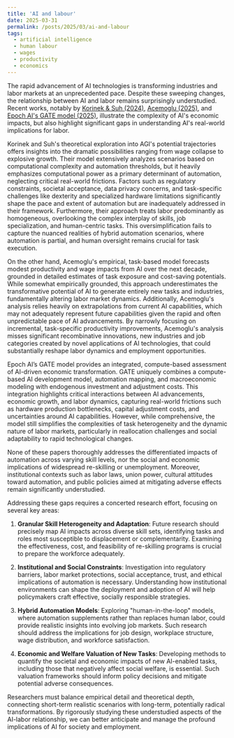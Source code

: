 ```yaml
---
title: 'AI and labour'
date: 2025-03-31
permalink: /posts/2025/03/ai-and-labour
tags:
  - artificial intelligence 
  - human labour 
  - wages
  - productivity
  - economics 
---
```


The rapid advancement of AI technologies is transforming industries and labor markets at an unprecedented pace. Despite these sweeping changes, the relationship between AI and labor remains surprisingly understudied. Recent works, notably by <a href="https://www.nber.org/papers/w32255"><u>Korinek & Suh (2024)</u></a>, <a href="https://www.nber.org/papers/w32487"><u>Acemoglu (2025)</u></a>, and <a href="https://arxiv.org/html/2503.04941v2"><u>Epoch AI's GATE model (2025)</u></a>, illustrate the complexity of AI's economic impacts, but also highlight significant gaps in understanding AI's real-world implications for labor.

Korinek and Suh's theoretical exploration into AGI's potential trajectories offers insights into the dramatic possibilities ranging from wage collapse to explosive growth. Their model extensively analyzes scenarios based on computational complexity and automation thresholds, but it heavily emphasizes computational power as a primary determinant of automation, neglecting critical real-world frictions. Factors such as regulatory constraints, societal acceptance, data privacy concerns, and task-specific challenges like dexterity and specialized hardware limitations significantly shape the pace and extent of automation but are inadequately addressed in their framework. Furthermore, their approach treats labor predominantly as homogeneous, overlooking the complex interplay of skills, job specialization, and human-centric tasks. This oversimplification fails to capture the nuanced realities of hybrid automation scenarios, where automation is partial, and human oversight remains crucial for task execution.

On the other hand, Acemoglu's empirical, task-based model forecasts modest productivity and wage impacts from AI over the next decade, grounded in detailed estimates of task exposure and cost-saving potentials. While somewhat empirically grounded, this approach underestimates the transformative potential of AI to generate entirely new tasks and industries, fundamentally altering labor market dynamics.  Additionally, Acemoglu's analysis relies heavily on extrapolations from current AI capabilities, which may not adequately represent future capabilities given the rapid and often unpredictable pace of AI advancements. By narrowly focusing on incremental, task-specific productivity improvements, Acemoglu's analysis misses significant recombinative innovations, new industries and job categories created by novel applications of AI technologies, that could substantially reshape labor dynamics and employment opportunities.

Epoch AI’s GATE model provides an integrated, compute-based assessment of AI-driven economic transformation. GATE uniquely combines a compute-based AI development model, automation mapping, and macroeconomic modeling with endogenous investment and adjustment costs. This integration highlights critical interactions between AI advancements, economic growth, and labor dynamics, capturing real-world frictions such as hardware production bottlenecks, capital adjustment costs, and uncertainties around AI capabilities. However, while comprehensive, the model still simplifies the complexities of task heterogeneity and the dynamic nature of labor markets, particularly in reallocation challenges and social adaptability to rapid technological changes.

None of these papers thoroughly addresses the differentiated impacts of automation across varying skill levels, nor the social and economic implications of widespread re-skilling or unemployment. Moreover, institutional contexts such as labor laws, union power, cultural attitudes toward automation, and public policies aimed at mitigating adverse effects remain significantly understudied.

Addressing these gaps requires a concerted research effort, focusing on several key areas:

1. **Granular Skill Heterogeneity and Adaptation**: Future research should precisely map AI impacts across diverse skill sets, identifying tasks and roles most susceptible to displacement or complementarity. Examining the effectiveness, cost, and feasibility of re-skilling programs is crucial to prepare the workforce adequately.

2. **Institutional and Social Constraints**: Investigation into regulatory barriers, labor market protections, social acceptance, trust, and ethical implications of automation is necessary. Understanding how institutional environments can shape the deployment and adoption of AI will help policymakers craft effective, socially responsible strategies.

3. **Hybrid Automation Models**: Exploring "human-in-the-loop" models, where automation supplements rather than replaces human labor, could provide realistic insights into evolving job markets. Such research should address the implications for job design, workplace structure, wage distribution, and workforce satisfaction.

4. **Economic and Welfare Valuation of New Tasks**: Developing methods to quantify the societal and economic impacts of new AI-enabled tasks, including those that negatively affect social welfare, is essential. Such valuation frameworks should inform policy decisions and mitigate potential adverse consequences.

Researchers must balance empirical detail and theoretical depth, connecting short-term realistic scenarios with long-term, potentially radical transformations. By rigorously studying these understudied aspects of the AI-labor relationship, we can better anticipate and manage the profound implications of AI for society and employment.

      


